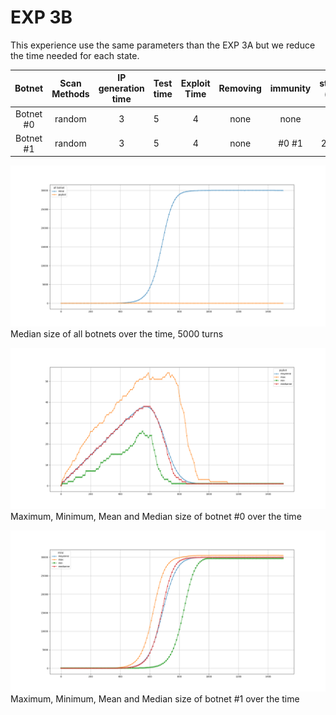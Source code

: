 # EXP 3B

This experience use the same parameters than the EXP 3A but we reduce the time needed for each state.

| Botnet        | Scan Methods  | IP generation time  | Test time | Exploit Time | Removing | immunity         | start (t)|
|:-------------:|:-------------:|:-------------------:|:----------|:------------:|:--------:|:----------------:|:--------:|
| Botnet #0     | random        | 3                   | 5         |   4          | none     | none             |   0      | 
| Botnet #1     | random        | 3                   | 5         |   4          | none     | #0 #1            |  200     | 



![alt text](all_3B.png "all")
Median size of all botnets over the time, 5000 turns

![alt text](Psybot_3B.png "Mirai1")
Maximum, Minimum, Mean and Median size of botnet #0 over the time

![alt text](Mirai_3B.png "Mirai0")
Maximum, Minimum, Mean and Median size of botnet #1 over the time

